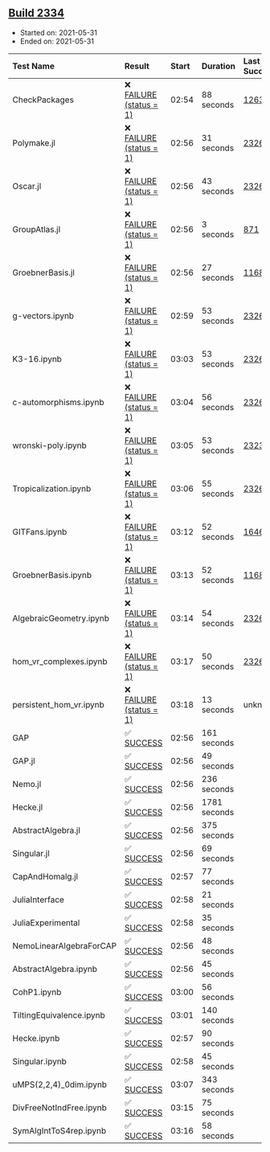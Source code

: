 ## [Build 2334](https://oscarci.mathematik.uni-kl.de/job/oscar-stable/2334/)

* Started on: 2021-05-31
* Ended on: 2021-05-31

| Test Name    | Result | Start | Duration | Last Success | First Failure |
|:-------------|:-------|:------|:---------|:-------------|:--------------|
| CheckPackages | ❌ [FAILURE (status = 1)](https://oscarci.mathematik.uni-kl.de/job/oscar-stable/2334/artifact/logs/build-2334/CheckPackages.log) | 02:54 | 88 seconds | [1263](https://oscarci.mathematik.uni-kl.de/job/oscar-stable/1263/) | [1264](https://oscarci.mathematik.uni-kl.de/job/oscar-stable/1264/) |
| Polymake.jl | ❌ [FAILURE (status = 1)](https://oscarci.mathematik.uni-kl.de/job/oscar-stable/2334/artifact/logs/build-2334/Polymake.jl.log) | 02:56 | 31 seconds | [2326](https://oscarci.mathematik.uni-kl.de/job/oscar-stable/2326/) | [2327](https://oscarci.mathematik.uni-kl.de/job/oscar-stable/2327/) |
| Oscar.jl | ❌ [FAILURE (status = 1)](https://oscarci.mathematik.uni-kl.de/job/oscar-stable/2334/artifact/logs/build-2334/Oscar.jl.log) | 02:56 | 43 seconds | [2326](https://oscarci.mathematik.uni-kl.de/job/oscar-stable/2326/) | [2327](https://oscarci.mathematik.uni-kl.de/job/oscar-stable/2327/) |
| GroupAtlas.jl | ❌ [FAILURE (status = 1)](https://oscarci.mathematik.uni-kl.de/job/oscar-stable/2334/artifact/logs/build-2334/GroupAtlas.jl.log) | 02:56 | 3 seconds | [871](https://oscarci.mathematik.uni-kl.de/job/oscar-stable/871/) | [872](https://oscarci.mathematik.uni-kl.de/job/oscar-stable/872/) |
| GroebnerBasis.jl | ❌ [FAILURE (status = 1)](https://oscarci.mathematik.uni-kl.de/job/oscar-stable/2334/artifact/logs/build-2334/GroebnerBasis.jl.log) | 02:56 | 27 seconds | [1168](https://oscarci.mathematik.uni-kl.de/job/oscar-stable/1168/) | [1169](https://oscarci.mathematik.uni-kl.de/job/oscar-stable/1169/) |
| g-vectors.ipynb | ❌ [FAILURE (status = 1)](https://oscarci.mathematik.uni-kl.de/job/oscar-stable/2334/artifact/logs/build-2334/g-vectors.ipynb.log) | 02:59 | 53 seconds | [2326](https://oscarci.mathematik.uni-kl.de/job/oscar-stable/2326/) | [2327](https://oscarci.mathematik.uni-kl.de/job/oscar-stable/2327/) |
| K3-16.ipynb | ❌ [FAILURE (status = 1)](https://oscarci.mathematik.uni-kl.de/job/oscar-stable/2334/artifact/logs/build-2334/K3-16.ipynb.log) | 03:03 | 53 seconds | [2326](https://oscarci.mathematik.uni-kl.de/job/oscar-stable/2326/) | [2327](https://oscarci.mathematik.uni-kl.de/job/oscar-stable/2327/) |
| c-automorphisms.ipynb | ❌ [FAILURE (status = 1)](https://oscarci.mathematik.uni-kl.de/job/oscar-stable/2334/artifact/logs/build-2334/c-automorphisms.ipynb.log) | 03:04 | 56 seconds | [2326](https://oscarci.mathematik.uni-kl.de/job/oscar-stable/2326/) | [2327](https://oscarci.mathematik.uni-kl.de/job/oscar-stable/2327/) |
| wronski-poly.ipynb | ❌ [FAILURE (status = 1)](https://oscarci.mathematik.uni-kl.de/job/oscar-stable/2334/artifact/logs/build-2334/wronski-poly.ipynb.log) | 03:05 | 53 seconds | [2323](https://oscarci.mathematik.uni-kl.de/job/oscar-stable/2323/) | [2324](https://oscarci.mathematik.uni-kl.de/job/oscar-stable/2324/) |
| Tropicalization.ipynb | ❌ [FAILURE (status = 1)](https://oscarci.mathematik.uni-kl.de/job/oscar-stable/2334/artifact/logs/build-2334/Tropicalization.ipynb.log) | 03:06 | 55 seconds | [2326](https://oscarci.mathematik.uni-kl.de/job/oscar-stable/2326/) | [2327](https://oscarci.mathematik.uni-kl.de/job/oscar-stable/2327/) |
| GITFans.ipynb | ❌ [FAILURE (status = 1)](https://oscarci.mathematik.uni-kl.de/job/oscar-stable/2334/artifact/logs/build-2334/GITFans.ipynb.log) | 03:12 | 52 seconds | [1646](https://oscarci.mathematik.uni-kl.de/job/oscar-stable/1646/) | [1647](https://oscarci.mathematik.uni-kl.de/job/oscar-stable/1647/) |
| GroebnerBasis.ipynb | ❌ [FAILURE (status = 1)](https://oscarci.mathematik.uni-kl.de/job/oscar-stable/2334/artifact/logs/build-2334/GroebnerBasis.ipynb.log) | 03:13 | 52 seconds | [1168](https://oscarci.mathematik.uni-kl.de/job/oscar-stable/1168/) | [1169](https://oscarci.mathematik.uni-kl.de/job/oscar-stable/1169/) |
| AlgebraicGeometry.ipynb | ❌ [FAILURE (status = 1)](https://oscarci.mathematik.uni-kl.de/job/oscar-stable/2334/artifact/logs/build-2334/AlgebraicGeometry.ipynb.log) | 03:14 | 54 seconds | [2326](https://oscarci.mathematik.uni-kl.de/job/oscar-stable/2326/) | [2327](https://oscarci.mathematik.uni-kl.de/job/oscar-stable/2327/) |
| hom_vr_complexes.ipynb | ❌ [FAILURE (status = 1)](https://oscarci.mathematik.uni-kl.de/job/oscar-stable/2334/artifact/logs/build-2334/hom_vr_complexes.ipynb.log) | 03:17 | 50 seconds | [2326](https://oscarci.mathematik.uni-kl.de/job/oscar-stable/2326/) | [2327](https://oscarci.mathematik.uni-kl.de/job/oscar-stable/2327/) |
| persistent_hom_vr.ipynb | ❌ [FAILURE (status = 1)](https://oscarci.mathematik.uni-kl.de/job/oscar-stable/2334/artifact/logs/build-2334/persistent_hom_vr.ipynb.log) | 03:18 | 13 seconds | unknown | unknown |
| GAP | ✅ [SUCCESS](https://oscarci.mathematik.uni-kl.de/job/oscar-stable/2334/artifact/logs/build-2334/GAP.log) | 02:56 | 161 seconds |  |  |
| GAP.jl | ✅ [SUCCESS](https://oscarci.mathematik.uni-kl.de/job/oscar-stable/2334/artifact/logs/build-2334/GAP.jl.log) | 02:56 | 49 seconds |  |  |
| Nemo.jl | ✅ [SUCCESS](https://oscarci.mathematik.uni-kl.de/job/oscar-stable/2334/artifact/logs/build-2334/Nemo.jl.log) | 02:56 | 236 seconds |  |  |
| Hecke.jl | ✅ [SUCCESS](https://oscarci.mathematik.uni-kl.de/job/oscar-stable/2334/artifact/logs/build-2334/Hecke.jl.log) | 02:56 | 1781 seconds |  |  |
| AbstractAlgebra.jl | ✅ [SUCCESS](https://oscarci.mathematik.uni-kl.de/job/oscar-stable/2334/artifact/logs/build-2334/AbstractAlgebra.jl.log) | 02:56 | 375 seconds |  |  |
| Singular.jl | ✅ [SUCCESS](https://oscarci.mathematik.uni-kl.de/job/oscar-stable/2334/artifact/logs/build-2334/Singular.jl.log) | 02:56 | 69 seconds |  |  |
| CapAndHomalg.jl | ✅ [SUCCESS](https://oscarci.mathematik.uni-kl.de/job/oscar-stable/2334/artifact/logs/build-2334/CapAndHomalg.jl.log) | 02:57 | 77 seconds |  |  |
| JuliaInterface | ✅ [SUCCESS](https://oscarci.mathematik.uni-kl.de/job/oscar-stable/2334/artifact/logs/build-2334/JuliaInterface.log) | 02:58 | 21 seconds |  |  |
| JuliaExperimental | ✅ [SUCCESS](https://oscarci.mathematik.uni-kl.de/job/oscar-stable/2334/artifact/logs/build-2334/JuliaExperimental.log) | 02:58 | 35 seconds |  |  |
| NemoLinearAlgebraForCAP | ✅ [SUCCESS](https://oscarci.mathematik.uni-kl.de/job/oscar-stable/2334/artifact/logs/build-2334/NemoLinearAlgebraForCAP.log) | 02:56 | 48 seconds |  |  |
| AbstractAlgebra.ipynb | ✅ [SUCCESS](https://oscarci.mathematik.uni-kl.de/job/oscar-stable/2334/artifact/logs/build-2334/AbstractAlgebra.ipynb.log) | 02:56 | 45 seconds |  |  |
| CohP1.ipynb | ✅ [SUCCESS](https://oscarci.mathematik.uni-kl.de/job/oscar-stable/2334/artifact/logs/build-2334/CohP1.ipynb.log) | 03:00 | 56 seconds |  |  |
| TiltingEquivalence.ipynb | ✅ [SUCCESS](https://oscarci.mathematik.uni-kl.de/job/oscar-stable/2334/artifact/logs/build-2334/TiltingEquivalence.ipynb.log) | 03:01 | 140 seconds |  |  |
| Hecke.ipynb | ✅ [SUCCESS](https://oscarci.mathematik.uni-kl.de/job/oscar-stable/2334/artifact/logs/build-2334/Hecke.ipynb.log) | 02:57 | 90 seconds |  |  |
| Singular.ipynb | ✅ [SUCCESS](https://oscarci.mathematik.uni-kl.de/job/oscar-stable/2334/artifact/logs/build-2334/Singular.ipynb.log) | 02:58 | 45 seconds |  |  |
| uMPS(2,2,4)_0dim.ipynb | ✅ [SUCCESS](https://oscarci.mathematik.uni-kl.de/job/oscar-stable/2334/artifact/logs/build-2334/uMPS-2-2-4-_0dim.ipynb.log) | 03:07 | 343 seconds |  |  |
| DivFreeNotIndFree.ipynb | ✅ [SUCCESS](https://oscarci.mathematik.uni-kl.de/job/oscar-stable/2334/artifact/logs/build-2334/DivFreeNotIndFree.ipynb.log) | 03:15 | 75 seconds |  |  |
| SymAlgIntToS4rep.ipynb | ✅ [SUCCESS](https://oscarci.mathematik.uni-kl.de/job/oscar-stable/2334/artifact/logs/build-2334/SymAlgIntToS4rep.ipynb.log) | 03:16 | 58 seconds |  |  |
